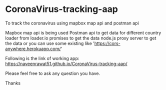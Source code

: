 # CoronaVirus-tracking-aap
To track the coronavirus using mapbox map api and postman api

Mapbox map api is being used
Postman api to get data for different country
loader from loader.io
promises to get the data
node.js proxy server to get the data or you can use some existing like 'https://cors-anywhere.herokuapp.com/'

Following is the link of working app:
https://naveenrawat51.github.io/CoronaVirus-tracking-aap/

Please feel free to ask any question you have. 

Thanks
